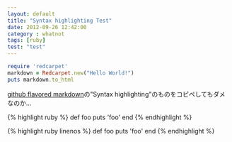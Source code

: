 ```yaml
---
layout: default
title: "Syntax highlighting Test"
date: 2012-09-26 12:42:00
category : whatnot
tags: [ruby]
test: "test"
---
```



```ruby
require 'redcarpet'
markdown = Redcarpet.new("Hello World!")
puts markdown.to_html
```

[github flavored markdown](http://github.github.com/github-flavored-markdown/)の"Syntax highlighting"のものをコピペしてもダメなのか...


{% highlight ruby %}
def foo
  puts 'foo'
end
{% endhighlight %}


{% highlight ruby linenos %}
def foo
  puts 'foo'
end
{% endhighlight %}
